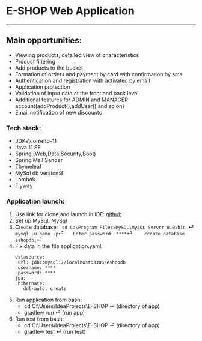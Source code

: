 # E-SHOP Web Application
---
## Main opportunities:
- Viewing products, detailed view of characteristics
- Product filtering
- Add products to the bucket
- Formation of orders and payment by card with confirmation by sms
- Authentication and registration with activated by email
- Application protection
- Validation of input data at the front and back level
- Additional features for ADMIN and MANAGER account(addProduct(),addUser() and so on)
- Email notification of new discounts

### Tech stack:
+ JDKs\corretto-11
+ Java 11 SE
+ Spring (Web,Data,Security,Boot)
+ Spring Mail Sender
+ Thymeleaf
+ MySql db version:8
+ Lombok
+ Flyway

### Application launch:
1. Use link for clone and launch in IDE:    [github](https://github.com/ArturZimin/SpringBootEShop.git)
2. Set up MySql: [MySql](https://www.mysql.com)
3. Create database:
   ```  cd C:\Program Files\MySQL\MySQL Server 8.0\bin  ```&#9166;
   ```  mysql -u name -p ```&#9166;
   ```   Enter password: ****```&#9166;
   ```    create database eshopdb;```&#9166;
4. Fix data in the file application.yaml:  
   ```  
   datasource:
    url: jdbc:mysql://localhost:3306/eshopdb
    username: ****
    password: ****
   jpa:
    hibernate:
      ddl-auto: create 
5. Run application from bash:   
    -  cd C:\Users\IdeaProjects\E-SHOP &#9166;  (directory of app)
    -  gradlew run &#9166; (run app)
6. Run test from bash:     
    -  cd C:\Users\IdeaProjects\E-SHOP &#9166;  (directory of app)
    -  gradlew test &#9166; (run test)

